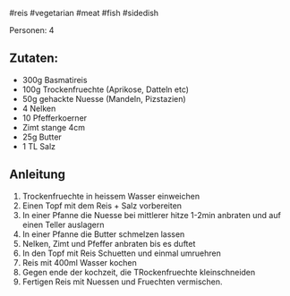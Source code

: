 #reis #vegetarian #meat #fish #sidedish

Personen: 4

## Zutaten:
* 300g Basmatireis
* 100g Trockenfruechte (Aprikose, Datteln etc)
* 50g gehackte Nuesse (Mandeln, Pizstazien)
* 4 Nelken
* 10 Pfefferkoerner
* Zimt stange 4cm
* 25g Butter
* 1 TL Salz

## Anleitung

1. Trockenfruechte in heissem Wasser einweichen
2. Einen Topf mit dem Reis + Salz vorbereiten
3. In einer Pfanne die Nuesse bei mittlerer hitze 1-2min anbraten und auf einen Teller auslagern
4. In einer Pfanne die Butter schmelzen lassen
5. Nelken, Zimt und Pfeffer anbraten bis es duftet
6. In den Topf mit Reis Schuetten und einmal umruehren
7. Reis mit 400ml Wasser kochen
8. Gegen ende der kochzeit, die TRockenfruechte kleinschneiden
9. Fertigen Reis mit Nuessen und Fruechten vermischen.

